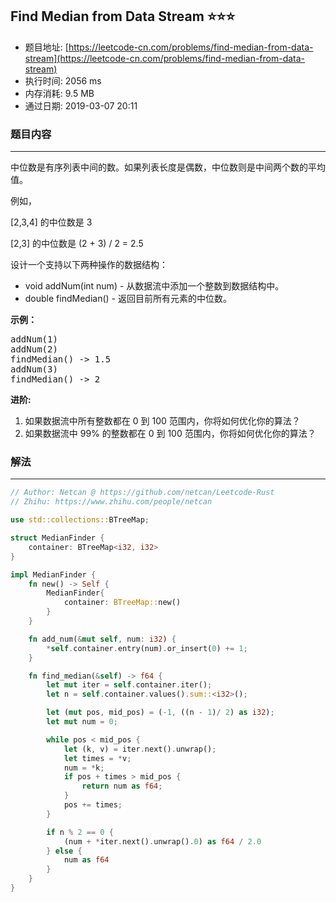 ## Find Median from Data Stream :star::star::star:
- 题目地址: [https://leetcode-cn.com/problems/find-median-from-data-stream](https://leetcode-cn.com/problems/find-median-from-data-stream)
- 执行时间: 2056 ms 
- 内存消耗: 9.5 MB
- 通过日期: 2019-03-07 20:11

### 题目内容
---
<p>中位数是有序列表中间的数。如果列表长度是偶数，中位数则是中间两个数的平均值。</p>

<p>例如，</p>

<p>[2,3,4] 的中位数是 3</p>

<p>[2,3] 的中位数是 (2 + 3) / 2 = 2.5</p>

<p>设计一个支持以下两种操作的数据结构：</p>

<ul>
	<li>void addNum(int num) - 从数据流中添加一个整数到数据结构中。</li>
	<li>double findMedian() - 返回目前所有元素的中位数。</li>
</ul>

<p><strong>示例：</strong></p>

<pre>addNum(1)
addNum(2)
findMedian() -> 1.5
addNum(3) 
findMedian() -> 2</pre>

<p><strong>进阶:</strong></p>

<ol>
	<li>如果数据流中所有整数都在 0 到 100 范围内，你将如何优化你的算法？</li>
	<li>如果数据流中 99% 的整数都在 0 到 100 范围内，你将如何优化你的算法？</li>
</ol>


### 解法
---
```rust
// Author: Netcan @ https://github.com/netcan/Leetcode-Rust
// Zhihu: https://www.zhihu.com/people/netcan

use std::collections::BTreeMap;

struct MedianFinder {
    container: BTreeMap<i32, i32>
}

impl MedianFinder {
    fn new() -> Self {
        MedianFinder{
            container: BTreeMap::new()
        }
    }

    fn add_num(&mut self, num: i32) {
        *self.container.entry(num).or_insert(0) += 1;
    }

    fn find_median(&self) -> f64 {
        let mut iter = self.container.iter();
        let n = self.container.values().sum::<i32>();

        let (mut pos, mid_pos) = (-1, ((n - 1)/ 2) as i32);
        let mut num = 0;

        while pos < mid_pos {
            let (k, v) = iter.next().unwrap();
            let times = *v;
            num = *k;
            if pos + times > mid_pos {
                return num as f64;
            }
            pos += times;
        }

        if n % 2 == 0 {
            (num + *iter.next().unwrap().0) as f64 / 2.0
        } else {
            num as f64
        }
    }
}


```